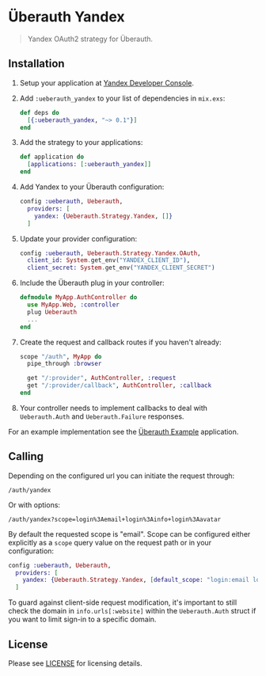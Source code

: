 # Überauth Yandex

> Yandex OAuth2 strategy for Überauth.

## Installation

1. Setup your application at [Yandex Developer Console](https://console.developers.yandex.com/home).

1. Add `:ueberauth_yandex` to your list of dependencies in `mix.exs`:

    ```elixir
    def deps do
      [{:ueberauth_yandex, "~> 0.1"}]
    end
    ```

1. Add the strategy to your applications:

    ```elixir
    def application do
      [applications: [:ueberauth_yandex]]
    end
    ```

1. Add Yandex to your Überauth configuration:

    ```elixir
    config :ueberauth, Ueberauth,
      providers: [
        yandex: {Ueberauth.Strategy.Yandex, []}
      ]
    ```

1.  Update your provider configuration:

    ```elixir
    config :ueberauth, Ueberauth.Strategy.Yandex.OAuth,
      client_id: System.get_env("YANDEX_CLIENT_ID"),
      client_secret: System.get_env("YANDEX_CLIENT_SECRET")
    ```

1.  Include the Überauth plug in your controller:

    ```elixir
    defmodule MyApp.AuthController do
      use MyApp.Web, :controller
      plug Ueberauth
      ...
    end
    ```

1.  Create the request and callback routes if you haven't already:

    ```elixir
    scope "/auth", MyApp do
      pipe_through :browser

      get "/:provider", AuthController, :request
      get "/:provider/callback", AuthController, :callback
    end
    ```

1. Your controller needs to implement callbacks to deal with `Ueberauth.Auth` and `Ueberauth.Failure` responses.

For an example implementation see the [Überauth Example](https://github.com/ueberauth/ueberauth_example) application.

## Calling

Depending on the configured url you can initiate the request through:

    /auth/yandex

Or with options:

    /auth/yandex?scope=login%3Aemail+login%3Ainfo+login%3Aavatar

By default the requested scope is "email". Scope can be configured either explicitly as a `scope` query value on the request path or in your configuration:

```elixir
config :ueberauth, Ueberauth,
  providers: [
    yandex: {Ueberauth.Strategy.Yandex, [default_scope: "login:email login:info"]}
  ]
```

To guard against client-side request modification, it's important to still check the domain in `info.urls[:website]` within the `Ueberauth.Auth` struct if you want to limit sign-in to a specific domain.

## License

Please see [LICENSE](https://github.com/romul/ueberauth_yandex/blob/master/LICENSE) for licensing details.

